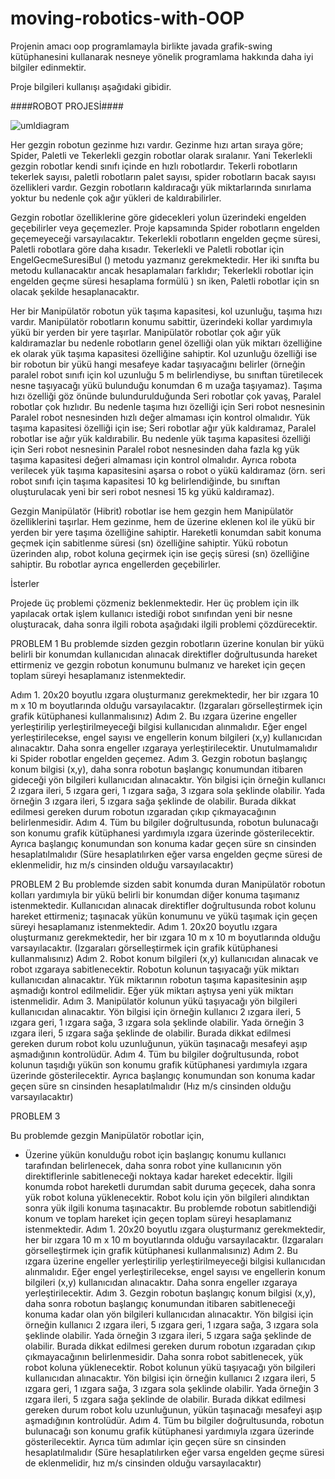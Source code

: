 # moving-robotics-with-OOP


Projenin amacı oop programlamayla birlikte javada grafik-swing kütüphanesini kullanarak nesneye yönelik programlama
hakkında daha iyi bilgiler edinmektir.

Proje bilgileri kullanışı aşağıdaki gibidir.


####ROBOT PROJESİ####










![umldiagram](https://user-images.githubusercontent.com/34859799/50059861-67887480-019d-11e9-8e7f-dea439a2363b.jpeg)








	

	
	
Her gezgin robotun gezinme hızı vardır. Gezinme hızı artan sıraya göre; Spider, Paletli ve Tekerlekli gezgin robotlar olarak sıralanır. Yani Tekerlekli gezgin robotlar kendi sınıfı içinde en hızlı robotlardır. Tekerli robotların tekerlek sayısı, paletli robotların palet sayısı, spider robotların bacak sayısı özellikleri vardır. Gezgin robotların kaldıracağı yük miktarlarında sınırlama yoktur bu nedenle çok ağır yükleri de kaldırabilirler. 

Gezgin robotlar özelliklerine göre gidecekleri yolun üzerindeki engelden geçebilirler veya geçemezler. Proje kapsamında Spider robotların engelden geçemeyeceği varsayılacaktır. Tekerlekli robotların engelden geçme süresi, Paletli robotlara göre daha kısadır. Tekerlekli ve Paletli robotlar için EngelGecmeSuresiBul () metodu yazmanız gerekmektedir. Her iki sınıfta bu metodu kullanacaktır ancak hesaplamaları farklıdır; Tekerlekli robotlar için engelden geçme süresi hesaplama formülü ) sn iken, Paletli robotlar için  sn olacak şekilde hesaplanacaktır.


Her bir Manipülatör robotun yük taşıma kapasitesi, kol uzunluğu, taşıma hızı vardır. Manipülatör robotların konumu sabittir, üzerindeki kollar yardımıyla yükü bir yerden bir yere taşırlar. Manipülatör robotlar çok ağır yük kaldıramazlar bu nedenle robotların genel özelliği olan yük miktarı özelliğine ek olarak yük taşıma kapasitesi özelliğine sahiptir. Kol uzunluğu özelliği ise bir robotun bir yükü hangi mesafeye kadar taşıyacağını belirler (örneğin paralel robot sınıfı için kol uzunluğu 5 m belirlendiyse, bu sınıftan türetilecek nesne taşıyacağı yükü bulunduğu konumdan 6 m uzağa taşıyamaz). Taşıma hızı özelliği göz önünde bulundurulduğunda Seri robotlar çok yavaş, Paralel robotlar çok hızlıdır. Bu nedenle taşıma hızı özelliği için Seri robot nesnesinin Paralel robot nesnesinden hızlı değer almaması için kontrol olmalıdır. Yük taşıma kapasitesi özelliği için ise; Seri robotlar ağır yük kaldıramaz, Paralel robotlar ise ağır yük kaldırabilir. Bu nedenle yük taşıma kapasitesi özelliği için Seri robot nesnesinin Paralel robot nesnesinden daha fazla kg yük taşıma kapasitesi değeri almaması için kontrol olmalıdır. Ayrıca robota verilecek yük taşıma kapasitesini aşarsa o robot o yükü kaldıramaz (örn. seri robot sınıfı için taşıma kapasitesi 10 kg belirlendiğinde, bu sınıftan oluşturulacak yeni bir seri robot nesnesi 15 kg yükü kaldıramaz). 


Gezgin Manipülatör (Hibrit) robotlar ise hem gezgin hem Manipülatör özelliklerini taşırlar. Hem gezinme, hem de üzerine eklenen kol ile yükü bir yerden bir yere taşıma özelliğine sahiptir. Hareketli konumdan sabit konuma geçmek için sabitlenme süresi (sn) özelliğine sahiptir. Yükü robotun üzerinden alıp, robot koluna geçirmek için ise geçiş süresi (sn) özelliğine sahiptir. Bu robotlar ayrıca engellerden geçebilirler. 



İsterler

Projede üç problemi çözmeniz beklenmektedir. Her üç problem için ilk yapılacak ortak işlem kullanıcı istediği robot sınıfından yeni bir nesne oluşturacak, daha sonra ilgili robota aşağıdaki ilgili problemi çözdürecektir.


PROBLEM 1
Bu problemde sizden gezgin robotların üzerine konulan bir yükü belirli bir konumdan kullanıcıdan alınacak direktifler doğrultusunda hareket ettirmeniz ve gezgin robotun konumunu bulmanız ve hareket için geçen toplam süreyi hesaplamanız istenmektedir. 


Adım 1.   20x20 boyutlu ızgara oluşturmanız gerekmektedir, her bir ızgara 10 m x 10 m boyutlarında olduğu varsayılacaktır. (Izgaraları görselleştirmek için grafik kütüphanesi kullanmalısınız)
Adım 2. Bu ızgara üzerine engeller yerleştirilip yerleştirilmeyeceği bilgisi kullanıcıdan alınmalıdır. Eğer engel yerleştirilecekse, engel sayısı ve engellerin konum bilgileri (x,y) kullanıcıdan alınacaktır. Daha sonra engeller ızgaraya yerleştirilecektir.  Unutulmamalıdır ki Spider robotlar engelden geçemez.
Adım 3. Gezgin robotun başlangıç konum bilgisi (x,y), daha sonra robotun başlangıç konumundan itibaren gideceği yön bilgileri kullanıcıdan alınacaktır. Yön bilgisi için örneğin kullanıcı 2 ızgara ileri, 5 ızgara geri, 1 ızgara sağa, 3 ızgara sola şeklinde olabilir. Yada örneğin 3 ızgara ileri, 5 ızgara sağa şeklinde de olabilir. Burada dikkat edilmesi gereken durum robotun ızgaradan çıkıp çıkmayacağının belirlenmesidir. 
Adım 4. Tüm bu bilgiler doğrultusunda, robotun bulunacağı son konumu grafik kütüphanesi yardımıyla ızgara üzerinde gösterilecektir. Ayrıca başlangıç konumundan son konuma kadar geçen süre sn cinsinden hesaplatılmalıdır (Süre hesaplatılırken eğer varsa engelden geçme süresi de eklenmelidir, hız m/s cinsinden olduğu varsayılacaktır)



PROBLEM 2
Bu problemde sizden sabit konumda duran Manipülatör robotun kolları yardımıyla bir yükü belirli bir konumdan diğer konuma taşımanız istenmektedir. Kullanıcıdan alınacak direktifler doğrultusunda robot kolunu hareket ettirmeniz; taşınacak yükün konumunu ve yükü taşımak için geçen süreyi hesaplamanız istenmektedir. 
Adım 1.   20x20 boyutlu ızgara oluşturmanız gerekmektedir, her bir ızgara 10 m x 10 m boyutlarında olduğu varsayılacaktır. (Izgaraları görselleştirmek için grafik kütüphanesi kullanmalısınız)
Adım 2. Robot konum bilgileri (x,y) kullanıcıdan alınacak ve robot ızgaraya sabitlenecektir.  Robotun kolunun taşıyacağı yük miktarı kullanıcıdan alınacaktır. Yük miktarının robotun taşıma kapasitesinin aşıp aşmadığı kontrol edilmelidir. Eğer yük miktarı aştıysa yeni yük miktarı istenmelidir.
Adım 3. Manipülatör kolunun yükü taşıyacağı yön bilgileri kullanıcıdan alınacaktır. Yön bilgisi için örneğin kullanıcı 2 ızgara ileri, 5 ızgara geri, 1 ızgara sağa, 3 ızgara sola şeklinde olabilir. Yada örneğin 3 ızgara ileri, 5 ızgara sağa şeklinde de olabilir. Burada dikkat edilmesi gereken durum robot kolu uzunluğunun, yükün taşınacağı mesafeyi aşıp aşmadığının kontrolüdür. 
Adım 4. Tüm bu bilgiler doğrultusunda, robot kolunun taşıdığı yükün son konumu grafik kütüphanesi yardımıyla ızgara üzerinde gösterilecektir. Ayrıca başlangıç konumundan son konuma kadar geçen süre sn cinsinden hesaplatılmalıdır (Hız m/s cinsinden olduğu varsayılacaktır)




PROBLEM 3



Bu problemde gezgin Manipülatör robotlar için,
- Üzerine yükün konulduğu robot için başlangıç konumu kullanıcı tarafından belirlenecek, daha sonra robot yine kullanıcının yön direktiflerinle sabitleneceği noktaya kadar hareket edecektir. İlgili konumda robot hareketli durumdan sabit duruma geçecek, daha sonra yük robot koluna yüklenecektir. Robot kolu için yön bilgileri alındıktan sonra yük ilgili konuma taşınacaktır. Bu problemde robotun sabitlendiği konum ve toplam hareket için geçen toplam süreyi hesaplamanız istenmektedir.
Adım 1.   20x20 boyutlu ızgara oluşturmanız gerekmektedir, her bir ızgara 10 m x 10 m boyutlarında olduğu varsayılacaktır. (Izgaraları görselleştirmek için grafik kütüphanesi kullanmalısınız)
Adım 2. Bu ızgara üzerine engeller yerleştirilip yerleştirilmeyeceği bilgisi kullanıcıdan alınmalıdır. Eğer engel yerleştirilecekse, engel sayısı ve engellerin konum bilgileri (x,y) kullanıcıdan alınacaktır. Daha sonra engeller ızgaraya yerleştirilecektir. 
Adım 3. Gezgin robotun başlangıç konum bilgisi (x,y), daha sonra robotun başlangıç konumundan itibaren sabitleneceği konuma kadar olan yön bilgileri kullanıcıdan alınacaktır. Yön bilgisi için örneğin kullanıcı 2 ızgara ileri, 5 ızgara geri, 1 ızgara sağa, 3 ızgara sola şeklinde olabilir. Yada örneğin 3 ızgara ileri, 5 ızgara sağa şeklinde de olabilir. Burada dikkat edilmesi gereken durum robotun ızgaradan çıkıp çıkmayacağının belirlenmesidir.  Daha sonra robot sabitlenecek, yük robot koluna yüklenecektir. Robot kolunun yükü taşıyacağı yön bilgileri kullanıcıdan alınacaktır. Yön bilgisi için örneğin kullanıcı 2 ızgara ileri, 5 ızgara geri, 1 ızgara sağa, 3 ızgara sola şeklinde olabilir. Yada örneğin 3 ızgara ileri, 5 ızgara sağa şeklinde de olabilir. Burada dikkat edilmesi gereken durum robot kolu uzunluğunun, yükün taşınacağı mesafeyi aşıp aşmadığının kontrolüdür. 
Adım 4. Tüm bu bilgiler doğrultusunda, robotun bulunacağı son konumu grafik kütüphanesi yardımıyla ızgara üzerinde gösterilecektir. Ayrıca tüm adımlar için geçen süre sn cinsinden hesaplatılmalıdır (Süre hesaplatılırken eğer varsa engelden geçme süresi de eklenmelidir, hız m/s cinsinden olduğu varsayılacaktır)



 

